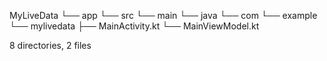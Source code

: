 MyLiveData
└── app
    └── src
        └── main
            └── java
                └── com
                    └── example
                        └── mylivedata
                            ├── MainActivity.kt
                            └── MainViewModel.kt

8 directories, 2 files
